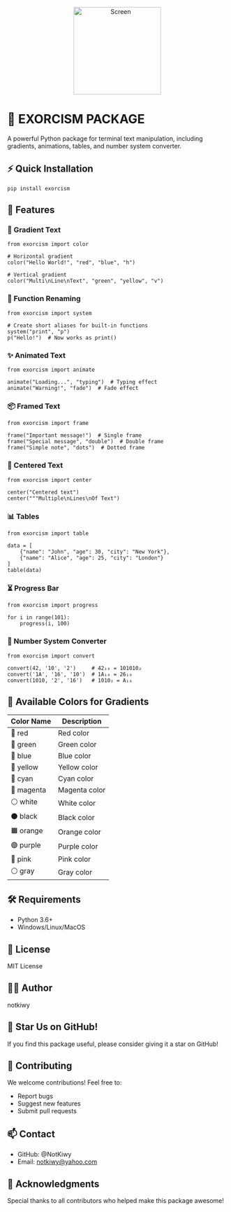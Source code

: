 <p align="center">
  <img src="https://raw.githubusercontent.com/yourusername/my-package/main/assets/exorcism.png" alt="Screen" width="200"/>
</p>

# 🖤 EXORCISM PACKAGE

A powerful Python package for terminal text manipulation, including gradients, animations, tables, and number system converter.

## ⚡ Quick Installation

```
pip install exorcism
```

## 🚀 Features

### 🌈 Gradient Text
```
from exorcism import color

# Horizontal gradient
color("Hello World!", "red", "blue", "h")

# Vertical gradient
color("Multi\nLine\nText", "green", "yellow", "v")
```

### 🔄 Function Renaming
```
from exorcism import system

# Create short aliases for built-in functions
system("print", "p")
p("Hello!")  # Now works as print()
```

### ✨ Animated Text
```
from exorcism import animate

animate("Loading...", "typing")  # Typing effect
animate("Warning!", "fade")  # Fade effect
```

### 📦 Framed Text
```
from exorcism import frame

frame("Important message!")  # Single frame
frame("Special message", "double")  # Double frame
frame("Simple note", "dots")  # Dotted frame
```

### 🎯 Centered Text
```
from exorcism import center

center("Centered text")
center("""Multiple\nLines\nOf Text")
```

### 📊 Tables
```
from exorcism import table

data = [
    {"name": "John", "age": 30, "city": "New York"},
    {"name": "Alice", "age": 25, "city": "London"}
]
table(data)
```

### ⏳ Progress Bar
```
from exorcism import progress

for i in range(101):
    progress(i, 100)
```

### 🔢 Number System Converter
```
from exorcism import convert

convert(42, '10', '2')     # 42₁₀ = 101010₂
convert('1A', '16', '10')  # 1A₁₆ = 26₁₀
convert(1010, '2', '16')   # 1010₂ = A₁₆
```

## 🎨 Available Colors for Gradients
| Color Name | Description |
|------------|-------------|
| 🔴 red | Red color |
| 💚 green | Green color |
| 💙 blue | Blue color |
| 💛 yellow | Yellow color |
| 🔷 cyan | Cyan color |
| 💜 magenta | Magenta color |
| ⚪ white | White color |
| ⚫ black | Black color |
| 🟧 orange | Orange color |
| 🟣 purple | Purple color |
| 🎀 pink | Pink color |
| ⚪ gray | Gray color |

## 🛠️ Requirements
- Python 3.6+
- Windows/Linux/MacOS

## 📝 License
MIT License

## 👨‍💻 Author
notkiwy

## 🌟 Star Us on GitHub!
If you find this package useful, please consider giving it a star on GitHub!

## 🤝 Contributing
We welcome contributions! Feel free to:
- Report bugs
- Suggest new features
- Submit pull requests

## 📫 Contact
- GitHub: @NotKiwy
- Email: notkiwy@yahoo.com

## 🙏 Acknowledgments
Special thanks to all contributors who helped make this package awesome!
